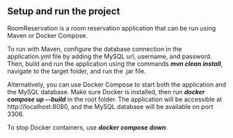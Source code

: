 ## Setup and run the project

RoomReservation is a room reservation application that can be run using Maven or Docker Compose.

To run with Maven, configure the database connection in the application.yml file by adding the MySQL url, username, and password. Then, build and run the application using the commands ***mvn clean install***, navigate to the target folder, and run the .jar file.

Alternatively, you can use Docker Compose to start both the application and the MySQL database. Make sure Docker is installed, then run ***docker compose up --build*** in the root folder. The application will be accessible at http://localhost:8080, and the MySQL database will be available on port 3306.

To stop Docker containers, use ***docker compose down***.




